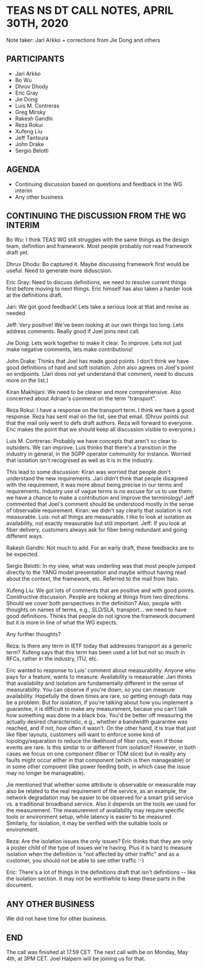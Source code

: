 # TEAS NS DT CALL NOTES, APRIL 30TH, 2020

Note taker: Jari Arkko + corrections from Jie Dong and others

## PARTICIPANTS

* Jari Arkko
* Bo Wu
* Dhruv Dhody
* Eric Gray
* Jie Dong
* Luis M. Contreras
* Greg Mirsky
* Rakesh Gandhi
* Reza Rokui
* Xufeng Liu
* Jeff Tantsura
* John Drake
* Sergio Belotti

## AGENDA

* Continuing discussion based on questions and feedback in the WG interim
* Any other business

## CONTINUING THE DISCUSSION FROM THE WG INTERIM

Bo Wu: I think TEAS WG still struggles with the same things as the design team, definition and framework. Most people probably not read framework draft yet.

Dhruv Dhodu: Bo captured it. Maybe discussing framework first would be useful. Need to generate more diduscsion.

Eric Gray: Need to discuss definitions, we need to resolve current things first before moving to next things. Eric himself has also taken a harder look at the definitions draft.

Jari: We got good feedback! Lets take a serious look at that and revise as needed

Jeff: Very positive! We've been looking at our own things too long. Lets address comments. Really good if Joel joins next call.

Jie Dong: Lets work together to make it clear. To improve. Lets not just make negative comments, lets make contributions!

John Drake: Thinks that Joel has made good points. I don't think we have good definitions of hard and soft isolation. John also agrees on Joel's point on endpoints. (Jari does not yet understand that comment, need to discuss more on the list.)

Kiran Makhijani: We need to be clearer and more comprehensive. Also concerned about Adrian's comment on the term "transport".

Reza Rokui: I have a response on the transport term. I think we have a good response. Reza has sent mail on the list, see that email. (Dhruv points out that the mail only went to defs draft authors. Reza will forward to everyone. Eric makes the point that we should keep all discussion visible to everyone.)

Luis M. Contreras: Probably we have concepts that aren't so clear to outsiders. We can improve. Luis thinks that there's a transition in the industry in general, in the 3GPP operator community for instance. Worried that isolation isn't recognised as well as it is in the industry. 

This lead to some discussion: Kiran was worried that people don't understand the new requirements. Jari didn't think that people disagreed with the requirement, it was more about being precise in our terms and requirements. Industry use of vague terms is no excuse for us to use them; we have a chance to make a contribution and improve the terminology! Jeff commented that Joel's comment should be understood mostly in the sense of observable requirement. Kiran: we didn't say clearly that isolation is not measurable. Luis: not all things are measurable. I like to look at isolation as availability, not exactly measurable but still important. Jeff: If you look at fiber delivery, customers always ask for fiber being redundant and going different ways.

Rakesh Gandhi: Not much to add. For an early draft, these feedbacks are to be expected. 

Sergio Belotti: In my view, what was underling was that most people jumped directly to the YANG model presentation and maybe without having read about the context, the framework, etc. Referred to the mail from Italo.

Xufeng Liu: We got lots of comments that are positive and with good points. Constructive discussion. People are looking at things from two directions. Should we cover both perspectives in the definition? Also, people with thoughts on names of terms, e.g., SLO/SLA, transport... we need to have good definitions. Thinks that people do not ignore the framework document but it is more in line of what the WG expects.

Any further thoughts?

Reza: Is there any term in IETF today that addresses transport as a generic term? Xufeng says that this term has been used a lot but not so much in RFCs, rather in the industry, ITU, etc.

Eric wanted to response to Luis' comment about measurability. Anyone who pays for a feature, wants to measure. Availability is measurable. Jari thinks that availability and isolation are fundamentally different in the sense of measurability. You can observe if you're down, so you can measure availability. Hopefully the down times are rare, so getting enough data may be a problem. But for isolation, if you're talking about *how* you implement a guarantee, it is difficult to make any measurement, becaue you can't talk how something was done in a black box. You'd be better off measuring the actually desired characteristic, e.g., whether a bandwidth guarantee was reached, and if not, how often it wasn't. On the other hand, it is true that just like fiber layouts, customers will want to enforce some kind of topology/separation to reduce the likelihood of fiber cuts, even if those events are rare. Is this similar to or different from isolation? However, in both cases we focus on one component (fiber or TDM slice) but in reality any faults might occur either in that component (which is then manageable) or in some other compoent (like power feeding both, in which case the issue may no longer be manageable).

Jie mentioned that whether some attribute is observable or measurable may also be related to the real requirement of the service, as an example, the network degradation may be easier to be observed for a smart grid service vs. a traditional broadband service. Also it depends on the tools we used for the measurement. The measurement of availability may require specific tools or environment setup, while latency is easier to be measured. Similarly, for isolation, it may be verified with the suitable tools or environment. 

Reza: Are the isolation issues the only issues? Eric thinks that they are only a poster child of the type of issues we're having. Plus it is hard to measure isolation when the definition is "not affected by other traffic" and as a customer, you should not be able to see other traffic :-)

Eric: There's a lot of things in the definitions draft that isn't definitions -- like the isolation section. It may not be worthwhile to keep these parts in the document.

## ANY OTHER BUSINESS

We did not have time for other business.

## END

The call was finished at 17.59 CET. The next call with be on Monday, May 4th, at 3PM CET. Joel Halpern will be joining us for that.

